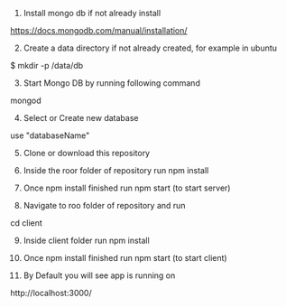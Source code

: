 
1) Install mongo db  if not already install

https://docs.mongodb.com/manual/installation/

2) Create a data directory if not already created, for example in ubuntu

$ mkdir -p /data/db  

3) Start Mongo DB by running following command

  mongod
     
4) Select or Create new database


use "databaseName"


5) Clone or download this repository 


6) Inside the roor folder of repository run npm install


7) Once npm install finished run npm start (to start server)


8) Navigate to roo folder of repository and run


cd client


9) Inside client folder run npm install


10) Once npm install finished run npm start (to start client)


11) By Default you will see app is running on 

http://localhost:3000/







      
